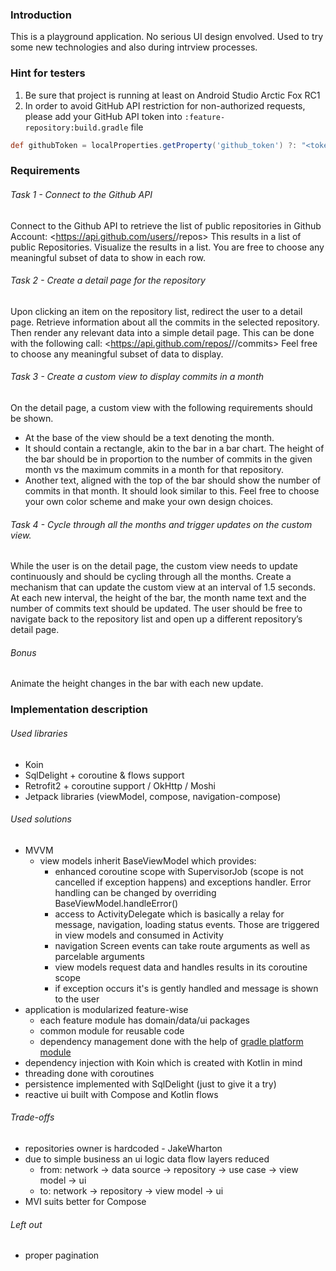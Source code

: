 ### Introduction

This is a playground application. No serious UI design envolved. 
Used to try some new technologies and also during intrview processes.

### Hint for testers

1. Be sure that project is running at least on Android Studio Arctic Fox RC1
2. In order to avoid GitHub API restriction for non-authorized requests, please add your GitHub API
   token into `:feature-repository:build.gradle` file

```groovy
def githubToken = localProperties.getProperty('github_token') ?: "<token goes here>"
```

### Requirements

###### Task 1 - Connect to the Github API

Connect to the Github API to retrieve the list of public repositories in <user> Github Account:
<https://api.github.com/users/<user>/repos>
This results in a list of public Repositories. Visualize the results in a list. You are free to
choose any meaningful subset of data to show in each row.

###### Task 2 - Create a detail page for the repository

Upon clicking an item on the repository list, redirect the user to a detail page. Retrieve
information about all the commits in the selected repository. Then render any relevant data into a
simple detail page. This can be done with the following call:
<https://api.github.com/repos/<user>/<repository>/commits>
Feel free to choose any meaningful subset of data to display.

###### Task 3 - Create a custom view to display commits in a month

On the detail page, a custom view with the following requirements should be shown.

- At the base of the view should be a text denoting the month.
- It should contain a rectangle, akin to the bar in a bar chart. The height of the bar should be in
  proportion to the number of commits in the given month vs the maximum commits in a month for that
  repository.
- Another text, aligned with the top of the bar should show the number of commits in that month. It
  should look similar to this. Feel free to choose your own color scheme and make your own design
  choices.

###### Task 4 - Cycle through all the months and trigger updates on the custom view.

While the user is on the detail page, the custom view needs to update continuously and should be
cycling through all the months. Create a mechanism that can update the custom view at an interval of
1.5 seconds. At each new interval, the height of the bar, the month name text and the number of
commits text should be updated. The user should be free to navigate back to the repository list and
open up a different repository’s detail page.

###### Bonus

Animate the height changes in the bar with each new update.

### Implementation description

###### Used libraries

* Koin
* SqlDelight + coroutine & flows support
* Retrofit2 + coroutine support / OkHttp / Moshi
* Jetpack libraries (viewModel, compose, navigation-compose)

###### Used solutions

* MVVM
    * view models inherit BaseViewModel which provides:
        - enhanced coroutine scope with SupervisorJob (scope is not cancelled if exception happens)
          and exceptions handler. Error handling can be changed by overriding
          BaseViewModel.handleError()
        - access to ActivityDelegate which is basically a relay for message, navigation, loading
          status events. Those are triggered in view models and consumed in Activity
        - navigation Screen events can take route arguments as well as parcelable arguments
        - view models request data and handles results in its coroutine scope
        - if exception occurs it's is gently handled and message is shown to the user
* application is modularized feature-wise
    * each feature module has domain/data/ui packages
    * common module for reusable code
    * dependency management done with the help
      of [gradle platform module](https://docs.gradle.org/current/userguide/java_platform_plugin.html)
* dependency injection with Koin which is created with Kotlin in mind
* threading done with coroutines
* persistence implemented with SqlDelight (just to give it a try)
* reactive ui built with Compose and Kotlin flows

###### Trade-offs

* repositories owner is hardcoded - JakeWharton
* due to simple business an ui logic data flow layers reduced
    * from: network -> data source -> repository -> use case -> view model -> ui
    * to: network -> repository -> view model -> ui
* MVI suits better for Compose

###### Left out

* proper pagination
